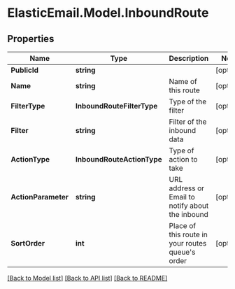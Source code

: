 # ElasticEmail.Model.InboundRoute

## Properties

Name | Type | Description | Notes
------------ | ------------- | ------------- | -------------
**PublicId** | **string** |  | [optional] 
**Name** | **string** | Name of this route | [optional] 
**FilterType** | **InboundRouteFilterType** | Type of the filter | [optional] 
**Filter** | **string** | Filter of the inbound data | [optional] 
**ActionType** | **InboundRouteActionType** | Type of action to take | [optional] 
**ActionParameter** | **string** | URL address or Email to notify about the inbound | [optional] 
**SortOrder** | **int** | Place of this route in your routes queue&#39;s order | [optional] 

[[Back to Model list]](../README.md#documentation-for-models) [[Back to API list]](../README.md#documentation-for-api-endpoints) [[Back to README]](../README.md)

